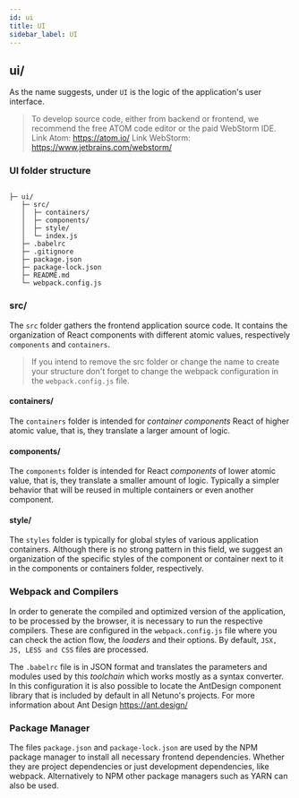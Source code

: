 ```yaml
---
id: ui
title: UI
sidebar_label: UI
---
```


## ui/

As the name suggests, under `UI` is the logic of the application's user interface.

> To develop source code, either from backend or frontend, we recommend the free ATOM code editor or the paid WebStorm IDE. <br>
  Link Atom: <a href="https://atom.io/" target="_blank">https://atom.io/</a>
  Link WebStorm: <a href="https://www.jetbrains.com/webstorm/" target="_blank">https://www.jetbrains.com/webstorm/</a>

  ### UI folder structure


  ```plaintext

├─ ui/
     ├─ src/
     │  ├─ containers/
     │  ├─ components/
     │  ├─ style/
     │  └─ index.js
     ├─ .babelrc
     ├─ .gitignore
     ├─ package.json
     ├─ package-lock.json
     ├─ README.md
     └─ webpack.config.js
  ```


  ### src/

  The `src` folder gathers the frontend application source code. It contains the organization of React components with different atomic values, respectively `components` and `containers`.

  > If you intend to remove the src folder or change the name to create your structure don't forget to change the webpack configuration in the `webpack.config.js` file.

  #### containers/
  
  The `containers` folder is intended for _container components_ React of higher atomic value, that is, they translate a larger amount of logic.
  
  #### components/
  
  The `components` folder is intended for React _components_ of lower atomic value, that is, they translate a smaller amount of logic. Typically a simpler behavior that will be reused in multiple containers or even another component.

  #### style/
  
  The `styles` folder is typically for global styles of various application containers. Although there is no strong pattern in this field, we suggest an organization of the specific styles of the component or container next to it in the components or containers folder, respectively.
   
  ### Webpack and Compilers
   
  In order to generate the compiled and optimized version of the application, to be processed by the browser, it is necessary to run the respective compilers. 
  These are configured in the `webpack.config.js` file where you can check the action flow, the _loaders_ and their options.
  By default, `JSX, JS, LESS and CSS` files are processed. 
  
  The `.babelrc` file is in JSON format and translates the parameters and modules used by this _toolchain_ which works mostly as a syntax converter. In this configuration it is also possible to locate the AntDesign component library that is included by default in all Netuno's projects. For more information about Ant Design <a href="https://ant.design/" target="_blank">https://ant.design/</a> 
  
  ### Package Manager
  
  The files `package.json` and `package-lock.json` are used by the NPM package manager to install all necessary frontend dependencies. Whether they are project dependencies or just development dependencies, like webpack. Alternatively to NPM other package managers such as YARN can also be used.
   